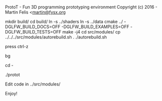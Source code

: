 ProtoT - Fun 3D programming prototyping environment
Copyright (c) 2016 - Martin Felis <martin@fysx.org

mkdir build/
cd build/
ln -s ../shaders
ln -s ../data
cmake ../ -DGLFW_BUILD_DOCS=OFF -DGLFW_BUILD_EXAMPLES=OFF -DGLFW_BUILD_TESTS=OFF
make -j4
cd src/modules/
cp ../../../src/modules/autorebuild.sh .
./autorebuild.sh

press ctrl-z

bg

cd -

./protot

Edit code in ../src/modules/

Enjoy!
